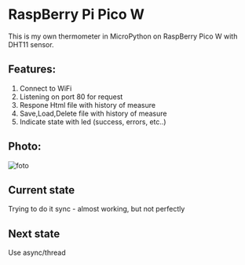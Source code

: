 # RaspBerry Pi Pico W

This is my own thermometer in MicroPython on RaspBerry Pico W with DHT11 sensor.

## Features:
1. Connect to WiFi
2. Listening on port 80 for request
3. Respone Html file with history of measure
4. Save,Load,Delete file with history of measure
5. Indicate state with led (success, errors, etc..)
## Photo:
![foto](https://i.ibb.co/LRJR07Z/Whats-App-Image-2025-01-27-at-20-09-38-0c22df21.jpg)
## Current state
Trying to do it sync - almost working, but not perfectly
## Next state
Use async/thread

